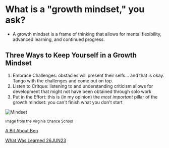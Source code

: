 # What is a "growth mindset," you ask?

* A growth mindset is a frame of thinking that allows for mental flexibility, advanced learning, and continued progress. 

## Three Ways to Keep Yourself in a Growth Mindset

1. Embrace Challenges: obstacles will present their selfs... and that is okay. Tango with the challenges and come out on top.
2. Listen to Critque: listening to and understanding criticism allows for development that might not have been obtained through solo work
3. Put in the Effort: this is (in my opinion) the _most important_ pillar of the growth mindset: you can't finish what you don't start


![Mindset](https://3.files.edl.io/4761/23/01/24/185821-860bc549-1131-41fd-9279-a54580710130.png)

<sub>Image from the Virginia Chance School</sub>


[A Bit About Ben](./aboutme.md)

[What Was Learned 26JUN23](./whatwaslearned.md)
